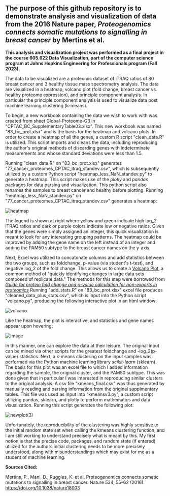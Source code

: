 ## The purpose of this github repository is to demonstrate analysis and visualization of data from the 2016 Nature paper, *Proteogenomics connects somatic mutations to signalling in breast cancer* by Mertins et al.

**This analysis and visualization project was performed as a final project in the course 605.622 Data Visualization, part of the computer science program at Johns Hopkins Engineering for Professionals program (Fall 2023).**

The data to be visualized are a proteomic dataset of iTRAQ ratios of 80 breast cancer and 3 healthy tissue mass spectrometry analysis. The data are visualized in a heatmap, volcano plot (fold change, breast cancer vs. healthy proteome expression), and principle component analysis. In particular the principle component analysis is used to visualize data post machine learning clustering (k-means).

To begin, a new workbook containing the data we wish to work with was created from sheet Global-Proteome-G3 in "CPTAC_BC_SupplementaryTable03.xlsx". This new workbook was named "83_bc_prot.xlsx" and is the basis for the heatmap and volcano plots. In order to create a heatmap of all the genes, a custom R script "clean_data.R" is utilized. This script imports and cleans the data, including reproducing the author's original methods of discarding genes with indeterminate measurements and whose standard deviations were less than 1.5. 

Running "clean_data.R" on "83_bc_prot.xlsx" generates "77_cancer_proteomes_CPTAC_itraq_standev.csv", which is subsequently utilized by a custom Python script "heatmap_less_NaN_standev.py" to generate a heatmap. This script makes use of the *plotly* and *pandas* packages for data parsing and visualization. This python script also renames the samples to breast cancer and healthy before plotting. Running "heatmap_less_NaN_standev.py" on "77_cancer_proteomes_CPTAC_itraq_standev.csv" generates a heatmap:


![heatmap](https://github.com/slang314/proteogenomics-reproduction/assets/155842228/549c56bc-2f9b-4721-9b9d-ba335d34206f)


The legend is shown at right where yellow and green indicate high log_2 iTRAQ ratios and dark or purple colors indicate low or negative ratios. Given that the genes were simply assigned an integer, this quick visualization is meant to look for any interesting grouping patterns. The heatmap could be improved by adding the gene name on the left instead of an integer and adding the PAM50 subtype to the breast cancer names on the y-axis.

Next, Excel was utilized to concatonate columns and add statistics between the two groups, such as foldchange, p-value (via student's t-test), and negative log_2 of the fold change. This allows us to create a [Volcano Plot](https://en.wikipedia.org/wiki/Volcano_plot_(statistics)), a common method of "quickly identifying changes in large data sets composed of replicate data." The methods for this step were borrowed from [_Guide for protein fold change and p-value calculation for non-experts in proteomics_]([url](https://pubs.rsc.org/en/content/articlelanding/2020/mo/d0mo00087f)) Running "add_stats.R" on "83_bc_prot.xlsx" excel file produces "cleaned_data_plus_stats.csv", which is input into the Python script "volcano.py", producing the following interactive plot in an html window:

![volcano](https://github.com/slang314/proteogenomics-reproduction/assets/155842228/97100941-8c1d-426d-a7a9-0a67ed736b79)

Like the heatmap, the plot is interactive, and statistics and gene names appear upon hovering:

![image](https://github.com/slang314/proteogenomics-reproduction/assets/155842228/778648d8-9313-4773-99a2-f897a1355a9f)

In this manner, one can explore the data at their leisure. The original input can be mined via other scripts for the greatest foldchange and -log_2(p-value) statistics.
Next, a k-means clustering on the input samples was performed via the Python machine learning library _scikit-learn_ (sklearn). The basis for this plot was an excel file to which I added information regarding the sample, the original cluster, and the PAM50 subtype. This was done given that in particular I was interested in reproducing similar clusters to the original analysis. A csv file "kmeans_final.csv" was thus generated by manually reading and parsing information from the original supplmentary tables. This file was used as input into "kmeansv3.py", a custom script utilizing pandas, sklearn, and plotly to perform mathematics and data visualization. Running this script generates the following plot:

![newplot(3)](https://github.com/slang314/proteogenomics-reproduction/assets/155842228/4a1f0c4f-38f8-4da8-990f-48829a99cbc8)

Unfortunately, the reproducibility of the clustering was highly sensitive to the initial random state set when calling the kmeans clustering function, and I am still working to understand precisely what is meant by this. My first notion is that the precise code, packages, and random state (if entered) utilized for the authors initial clustering needs to be more precisely understood, along with misunderstandings which may exist for me as a student of machine learning.


**Sources Cited:**

Mertins, P., Mani, D., Ruggles, K. et al. Proteogenomics connects somatic mutations to signalling in breast cancer. Nature 534, 55–62 (2016). https://doi.org/10.1038/nature18003

